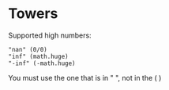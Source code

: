 # Towers

Supported high numbers:
```
"nan" (0/0)
"inf" (math.huge)
"-inf" (-math.huge)
```

You must use the one that is in " ", not in the ( )
